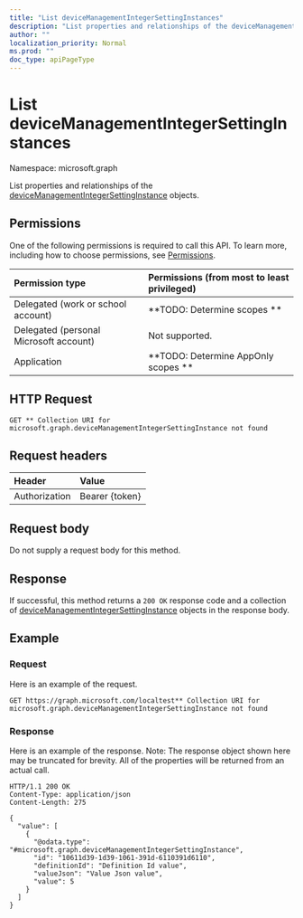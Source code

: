 ```yaml
---
title: "List deviceManagementIntegerSettingInstances"
description: "List properties and relationships of the deviceManagementIntegerSettingInstance objects."
author: ""
localization_priority: Normal
ms.prod: ""
doc_type: apiPageType
---
```


# List deviceManagementIntegerSettingInstances

Namespace: microsoft.graph

List properties and relationships of the [deviceManagementIntegerSettingInstance](../resources/devicemanagementintegersettinginstance.md) objects.

## Permissions
One of the following permissions is required to call this API. To learn more, including how to choose permissions, see [Permissions](/concepts/permissions-reference.md).

|Permission type|Permissions (from most to least privileged)|
|:---|:---|
|Delegated (work or school account)|**TODO: Determine scopes **|
|Delegated (personal Microsoft account)|Not supported.|
|Application|**TODO: Determine AppOnly scopes **|

## HTTP Request
<!-- {
  "blockType": "ignored"
}
-->
``` http
GET ** Collection URI for microsoft.graph.deviceManagementIntegerSettingInstance not found
```

## Request headers
|Header|Value|
|:---|:---|
|Authorization|Bearer {token}|

## Request body
Do not supply a request body for this method.

## Response
If successful, this method returns a `200 OK` response code and a collection of [deviceManagementIntegerSettingInstance](../resources/devicemanagementintegersettinginstance.md) objects in the response body.

## Example

### Request
Here is an example of the request.
<!-- {
  "blockType": "request",
  "name": "get_devicemanagementintegersettinginstance"
}
-->
``` http
GET https://graph.microsoft.com/localtest** Collection URI for microsoft.graph.deviceManagementIntegerSettingInstance not found
```

### Response
Here is an example of the response. Note: The response object shown here may be truncated for brevity. All of the properties will be returned from an actual call.
<!-- {
  "blockType": "response",
  "truncated": true,
  "@odata.type": "collection(microsoft.graph.devicemanagementintegersettinginstance)"
}
-->
``` http
HTTP/1.1 200 OK
Content-Type: application/json
Content-Length: 275

{
  "value": [
    {
      "@odata.type": "#microsoft.graph.deviceManagementIntegerSettingInstance",
      "id": "10611d39-1d39-1061-391d-6110391d6110",
      "definitionId": "Definition Id value",
      "valueJson": "Value Json value",
      "value": 5
    }
  ]
}
```

